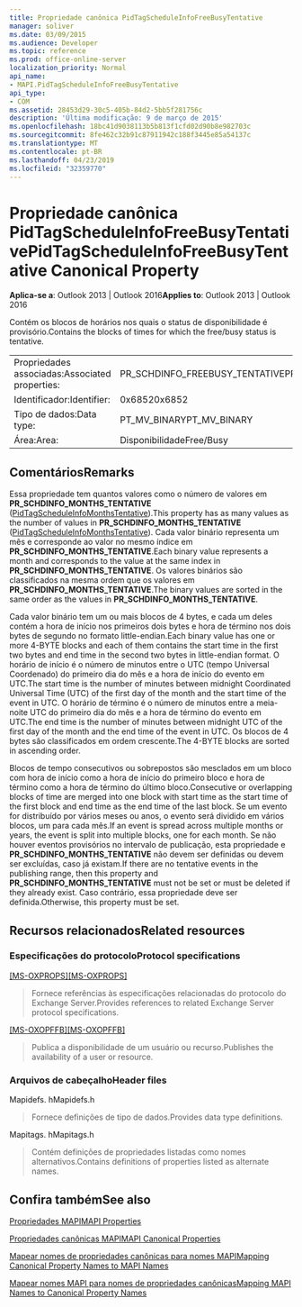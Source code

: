 ```yaml
---
title: Propriedade canônica PidTagScheduleInfoFreeBusyTentative
manager: soliver
ms.date: 03/09/2015
ms.audience: Developer
ms.topic: reference
ms.prod: office-online-server
localization_priority: Normal
api_name:
- MAPI.PidTagScheduleInfoFreeBusyTentative
api_type:
- COM
ms.assetid: 28453d29-30c5-405b-84d2-5bb5f281756c
description: 'Última modificação: 9 de março de 2015'
ms.openlocfilehash: 18bc41d9038113b5b813f1cfd02d90b8e982703c
ms.sourcegitcommit: 8fe462c32b91c87911942c188f3445e85a54137c
ms.translationtype: MT
ms.contentlocale: pt-BR
ms.lasthandoff: 04/23/2019
ms.locfileid: "32359770"
---
```

# <a name="pidtagscheduleinfofreebusytentative-canonical-property"></a><span data-ttu-id="47719-103">Propriedade canônica PidTagScheduleInfoFreeBusyTentative</span><span class="sxs-lookup"><span data-stu-id="47719-103">PidTagScheduleInfoFreeBusyTentative Canonical Property</span></span>

  
  
<span data-ttu-id="47719-104">**Aplica-se a**: Outlook 2013 | Outlook 2016</span><span class="sxs-lookup"><span data-stu-id="47719-104">**Applies to**: Outlook 2013 | Outlook 2016</span></span> 
  
<span data-ttu-id="47719-105">Contém os blocos de horários nos quais o status de disponibilidade é provisório.</span><span class="sxs-lookup"><span data-stu-id="47719-105">Contains the blocks of times for which the free/busy status is tentative.</span></span>
  
|||
|:-----|:-----|
|<span data-ttu-id="47719-106">Propriedades associadas:</span><span class="sxs-lookup"><span data-stu-id="47719-106">Associated properties:</span></span>  <br/> |<span data-ttu-id="47719-107">PR_SCHDINFO_FREEBUSY_TENTATIVE</span><span class="sxs-lookup"><span data-stu-id="47719-107">PR_SCHDINFO_FREEBUSY_TENTATIVE</span></span>  <br/> |
|<span data-ttu-id="47719-108">Identificador:</span><span class="sxs-lookup"><span data-stu-id="47719-108">Identifier:</span></span>  <br/> |<span data-ttu-id="47719-109">0x6852</span><span class="sxs-lookup"><span data-stu-id="47719-109">0x6852</span></span>  <br/> |
|<span data-ttu-id="47719-110">Tipo de dados:</span><span class="sxs-lookup"><span data-stu-id="47719-110">Data type:</span></span>  <br/> |<span data-ttu-id="47719-111">PT_MV_BINARY</span><span class="sxs-lookup"><span data-stu-id="47719-111">PT_MV_BINARY</span></span>  <br/> |
|<span data-ttu-id="47719-112">Área:</span><span class="sxs-lookup"><span data-stu-id="47719-112">Area:</span></span>  <br/> |<span data-ttu-id="47719-113">Disponibilidade</span><span class="sxs-lookup"><span data-stu-id="47719-113">Free/Busy</span></span>  <br/> |
   
## <a name="remarks"></a><span data-ttu-id="47719-114">Comentários</span><span class="sxs-lookup"><span data-stu-id="47719-114">Remarks</span></span>

<span data-ttu-id="47719-115">Essa propriedade tem quantos valores como o número de valores em **PR_SCHDINFO_MONTHS_TENTATIVE** ([PidTagScheduleInfoMonthsTentative](pidtagscheduleinfomonthstentative-canonical-property.md)).</span><span class="sxs-lookup"><span data-stu-id="47719-115">This property has as many values as the number of values in **PR_SCHDINFO_MONTHS_TENTATIVE** ([PidTagScheduleInfoMonthsTentative](pidtagscheduleinfomonthstentative-canonical-property.md)).</span></span> <span data-ttu-id="47719-116">Cada valor binário representa um mês e corresponde ao valor no mesmo índice em **PR_SCHDINFO_MONTHS_TENTATIVE**.</span><span class="sxs-lookup"><span data-stu-id="47719-116">Each binary value represents a month and corresponds to the value at the same index in **PR_SCHDINFO_MONTHS_TENTATIVE**.</span></span> <span data-ttu-id="47719-117">Os valores binários são classificados na mesma ordem que os valores em **PR_SCHDINFO_MONTHS_TENTATIVE**.</span><span class="sxs-lookup"><span data-stu-id="47719-117">The binary values are sorted in the same order as the values in **PR_SCHDINFO_MONTHS_TENTATIVE**.</span></span>
  
<span data-ttu-id="47719-118">Cada valor binário tem um ou mais blocos de 4 bytes, e cada um deles contém a hora de início nos primeiros dois bytes e hora de término nos dois bytes de segundo no formato little-endian.</span><span class="sxs-lookup"><span data-stu-id="47719-118">Each binary value has one or more 4-BYTE blocks and each of them contains the start time in the first two bytes and end time in the second two bytes in little-endian format.</span></span> <span data-ttu-id="47719-119">O horário de início é o número de minutos entre o UTC (tempo Universal Coordenado) do primeiro dia do mês e a hora de início do evento em UTC.</span><span class="sxs-lookup"><span data-stu-id="47719-119">The start time is the number of minutes between midnight Coordinated Universal Time (UTC) of the first day of the month and the start time of the event in UTC.</span></span> <span data-ttu-id="47719-120">O horário de término é o número de minutos entre a meia-noite UTC do primeiro dia do mês e a hora de término do evento em UTC.</span><span class="sxs-lookup"><span data-stu-id="47719-120">The end time is the number of minutes between midnight UTC of the first day of the month and the end time of the event in UTC.</span></span> <span data-ttu-id="47719-121">Os blocos de 4 bytes são classificados em ordem crescente.</span><span class="sxs-lookup"><span data-stu-id="47719-121">The 4-BYTE blocks are sorted in ascending order.</span></span>
  
<span data-ttu-id="47719-122">Blocos de tempo consecutivos ou sobrepostos são mesclados em um bloco com hora de início como a hora de início do primeiro bloco e hora de término como a hora de término do último bloco.</span><span class="sxs-lookup"><span data-stu-id="47719-122">Consecutive or overlapping blocks of time are merged into one block with start time as the start time of the first block and end time as the end time of the last block.</span></span> <span data-ttu-id="47719-123">Se um evento for distribuído por vários meses ou anos, o evento será dividido em vários blocos, um para cada mês.</span><span class="sxs-lookup"><span data-stu-id="47719-123">If an event is spread across multiple months or years, the event is split into multiple blocks, one for each month.</span></span> <span data-ttu-id="47719-124">Se não houver eventos provisórios no intervalo de publicação, esta propriedade e **PR_SCHDINFO_MONTHS_TENTATIVE** não devem ser definidas ou devem ser excluídas, caso já existam.</span><span class="sxs-lookup"><span data-stu-id="47719-124">If there are no tentative events in the publishing range, then this property and **PR_SCHDINFO_MONTHS_TENTATIVE** must not be set or must be deleted if they already exist.</span></span> <span data-ttu-id="47719-125">Caso contrário, essa propriedade deve ser definida.</span><span class="sxs-lookup"><span data-stu-id="47719-125">Otherwise, this property must be set.</span></span> 
  
## <a name="related-resources"></a><span data-ttu-id="47719-126">Recursos relacionados</span><span class="sxs-lookup"><span data-stu-id="47719-126">Related resources</span></span>

### <a name="protocol-specifications"></a><span data-ttu-id="47719-127">Especificações do protocolo</span><span class="sxs-lookup"><span data-stu-id="47719-127">Protocol specifications</span></span>

<span data-ttu-id="47719-128">[[MS-OXPROPS]](https://msdn.microsoft.com/library/f6ab1613-aefe-447d-a49c-18217230b148%28Office.15%29.aspx)</span><span class="sxs-lookup"><span data-stu-id="47719-128">[[MS-OXPROPS]](https://msdn.microsoft.com/library/f6ab1613-aefe-447d-a49c-18217230b148%28Office.15%29.aspx)</span></span>
  
> <span data-ttu-id="47719-129">Fornece referências às especificações relacionadas do protocolo do Exchange Server.</span><span class="sxs-lookup"><span data-stu-id="47719-129">Provides references to related Exchange Server protocol specifications.</span></span>
    
<span data-ttu-id="47719-130">[[MS-OXOPFFB]](https://msdn.microsoft.com/library/1a527299-7211-4d27-a74c-b69bd0746320%28Office.15%29.aspx)</span><span class="sxs-lookup"><span data-stu-id="47719-130">[[MS-OXOPFFB]](https://msdn.microsoft.com/library/1a527299-7211-4d27-a74c-b69bd0746320%28Office.15%29.aspx)</span></span>
  
> <span data-ttu-id="47719-131">Publica a disponibilidade de um usuário ou recurso.</span><span class="sxs-lookup"><span data-stu-id="47719-131">Publishes the availability of a user or resource.</span></span>
    
### <a name="header-files"></a><span data-ttu-id="47719-132">Arquivos de cabeçalho</span><span class="sxs-lookup"><span data-stu-id="47719-132">Header files</span></span>

<span data-ttu-id="47719-133">Mapidefs. h</span><span class="sxs-lookup"><span data-stu-id="47719-133">Mapidefs.h</span></span>
  
> <span data-ttu-id="47719-134">Fornece definições de tipo de dados.</span><span class="sxs-lookup"><span data-stu-id="47719-134">Provides data type definitions.</span></span>
    
<span data-ttu-id="47719-135">Mapitags. h</span><span class="sxs-lookup"><span data-stu-id="47719-135">Mapitags.h</span></span>
  
> <span data-ttu-id="47719-136">Contém definições de propriedades listadas como nomes alternativos.</span><span class="sxs-lookup"><span data-stu-id="47719-136">Contains definitions of properties listed as alternate names.</span></span>
    
## <a name="see-also"></a><span data-ttu-id="47719-137">Confira também</span><span class="sxs-lookup"><span data-stu-id="47719-137">See also</span></span>



[<span data-ttu-id="47719-138">Propriedades MAPI</span><span class="sxs-lookup"><span data-stu-id="47719-138">MAPI Properties</span></span>](mapi-properties.md)
  
[<span data-ttu-id="47719-139">Propriedades canônicas MAPI</span><span class="sxs-lookup"><span data-stu-id="47719-139">MAPI Canonical Properties</span></span>](mapi-canonical-properties.md)
  
[<span data-ttu-id="47719-140">Mapear nomes de propriedades canônicas para nomes MAPI</span><span class="sxs-lookup"><span data-stu-id="47719-140">Mapping Canonical Property Names to MAPI Names</span></span>](mapping-canonical-property-names-to-mapi-names.md)
  
[<span data-ttu-id="47719-141">Mapear nomes MAPI para nomes de propriedades canônicas</span><span class="sxs-lookup"><span data-stu-id="47719-141">Mapping MAPI Names to Canonical Property Names</span></span>](mapping-mapi-names-to-canonical-property-names.md)


